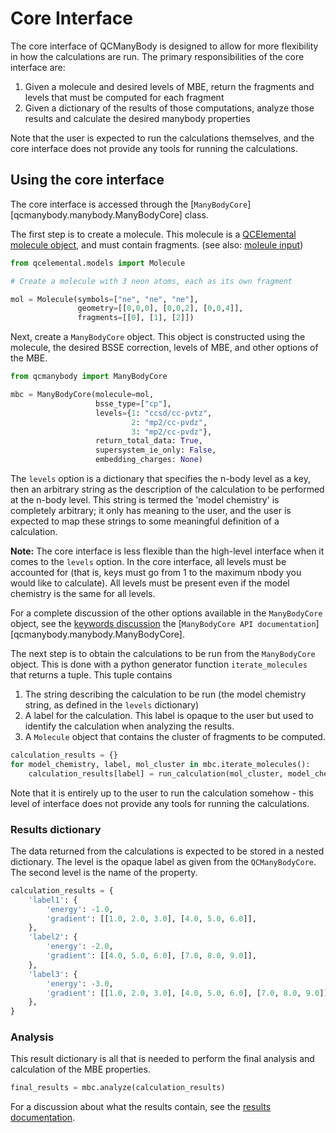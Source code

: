 # Core Interface

The core interface of QCManyBody is designed to allow for more flexibility in how the calculations are run.
The primary responsibilities of the core interface are:

1. Given a molecule and desired levels of MBE, return the fragments and levels that must be computed for each fragment
2. Given a dictionary of the results of those computations, analyze those results and calculate the desired manybody properties

Note that the user is expected to run the calculations themselves, and the core interface does not provide any tools for
running the calculations.


## Using the core interface

The core interface is accessed through the [`ManyBodyCore`][qcmanybody.manybody.ManyBodyCore]
class.

The first step is to create a molecule. This molecule is a
[QCElemental molecule object](https://molssi.github.io/QCElemental/model_molecule.html), and must contain fragments.
(see also: [moleule input](keywords.md#molecule))

```python
from qcelemental.models import Molecule

# Create a molecule with 3 neon atoms, each as its own fragment

mol = Molecule(symbols=["ne", "ne", "ne"],
               geometry=[[0,0,0], [0,0,2], [0,0,4]],
               fragments=[[0], [1], [2]])
```

Next, create a `ManyBodyCore` object. This object is constructed using the molecule,
the desired BSSE correction, levels of MBE, and other options of the MBE.

```python
from qcmanybody import ManyBodyCore

mbc = ManyBodyCore(molecule=mol,
                   bsse_type=["cp"],
                   levels={1: "ccsd/cc-pvtz",
                           2: "mp2/cc-pvdz",
                           3: "mp2/cc-pvdz"},
                   return_total_data: True,
                   supersystem_ie_only: False,
                   embedding_charges: None)
```

The `levels` option is a dictionary that specifies the n-body level as a key, then an arbitrary
string as the description of the calculation to be performed at the n-body level. This string is
termed the 'model chemistry' is completely arbitrary; it only has meaning to the user, and the user is expected to
map these strings to some meaningful definition of a calculation.

**Note:** The core interface is less flexible than the high-level interface when it comes to the `levels` option.
    In the core interface, all levels must be accounted for (that is, keys must go from 1 to the maximum
    nbody you would like to calculate). All levels must be present even if the model chemistry
    is the same for all levels.

For a complete discussion of the other options available in the `ManyBodyCore` object, see the
[keywords discussion](keywords.md)
the [`ManyBodyCore API documentation`][qcmanybody.manybody.ManyBodyCore].

The next step is to obtain the calculations to be run from the `ManyBodyCore` object.
This is done with a python generator function `iterate_molecules` that returns
a tuple. This tuple contains

1. The string describing the calculation to be run (the model chemistry string, as defined in the `levels` dictionary)
2. A label for the calculation. This label is opaque to the user but used to identify the calculation when analyzing the results.
3. A `Molecule` object that contains the cluster of fragments to be computed.

```python
calculation_results = {}
for model_chemistry, label, mol_cluster in mbc.iterate_molecules():
    calculation_results[label] = run_calculation(mol_cluster, model_chemistry)
```

Note that it is entirely up to the user to run the calculation somehow - this level of interface
does not provide any tools for running the calculations.

### Results dictionary

The data returned from the calculations is expected to be stored in a nested dictionary.
The level is the opaque label as given from the `QCManyBodyCore`.
The second level is the name of the property.

```python
calculation_results = {
    'label1': {
        'energy': -1.0,
        'gradient': [[1.0, 2.0, 3.0], [4.0, 5.0, 6.0]],
    },
    'label2': {
        'energy': -2.0,
        'gradient': [[4.0, 5.0, 6.0], [7.0, 8.0, 9.0]],
    },
    'label3': {
        'energy': -3.0,
        'gradient': [[1.0, 2.0, 3.0], [4.0, 5.0, 6.0], [7.0, 8.0, 9.0]],
    },
}
```

### Analysis

This result dictionary is all that is needed to perform the final analysis and calculation
of the MBE properties.

```python
final_results = mbc.analyze(calculation_results)
```

For a discussion about what the results contain, see the [results documentation](results.md).
